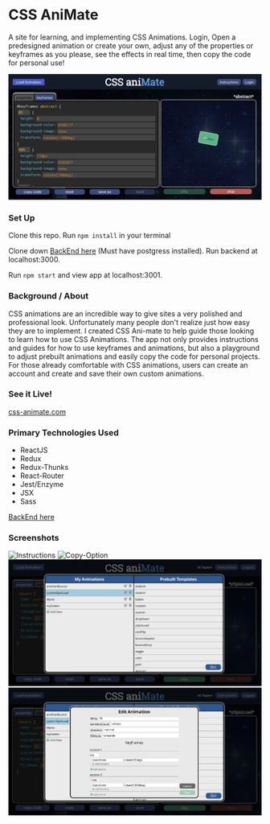 # CSS AniMate

A site for learning, and implementing CSS Animations. Login, Open a predesigned animation or create your own, adjust any of the properties or keyframes as you please, see the effects in real time, then copy the code for personal use!  

![CSS-aniMate](cssmain.png)

### Set Up

Clone this repo. 
Run `npm install` in your terminal

Clone down [BackEnd here](https://github.com/jakelauer27/css-animate-backend) (Must have postgress installed). Run backend at localhost:3000.  

Run `npm start` and view app at localhost:3001. 

### Background / About

CSS animations are an incredible way to give sites a very polished and professional look. Unfortunately many people don't realize just how easy they are to implement. I created CSS Ani-mate to help guide those looking to learn how to use CSS Animations. The app not only provides instructions and guides for how to use keyframes and animations, but also a playground to adjust prebuilt animations and easily copy the code for personal projects. For those already comfortable with CSS animations, users can create an account and create and save their own custom animations. 

### See it Live! 

[css-animate.com](css-animate.com)


### Primary Technologies Used

- ReactJS
- Redux
- Redux-Thunks
- React-Router
- Jest/Enzyme
- JSX
- Sass

[BackEnd here](https://github.com/jakelauer27/css-animate-backend)


### Screenshots

![Instructions](instructions.png)
![Copy-Option](copy_paste.png)
![Animation Menu](cssmenu.png)
![Add Animation Form](cssform.png)


